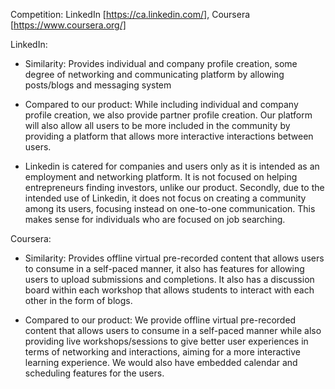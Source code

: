 Competition: LinkedIn [https://ca.linkedin.com/], Coursera [https://www.coursera.org/]

LinkedIn:

- Similarity: Provides individual and company profile creation, some degree of networking and communicating platform by allowing posts/blogs and messaging system

- Compared to our product: While including individual and company profile creation, we also provide partner profile creation. Our platform will also allow all users to be more included in the community by providing a platform that allows more interactive interactions between users.

- Linkedin is catered for companies and users only as it is intended as an employment and networking platform. It is not focused on helping entrepreneurs finding investors, unlike our product. Secondly, due to the intended use of Linkedin, it does not focus on creating a community among its users, focusing instead on one-to-one communication. This makes sense for individuals who are focused on job searching.

Coursera:

- Similarity: Provides offline virtual pre-recorded content that allows users to consume in a self-paced manner, it also has features for allowing users to upload submissions and completions. It also has a discussion board within each workshop that allows students to interact with each other in the form of blogs.

- Compared to our product: We provide offline virtual pre-recorded content that allows users to consume in a self-paced manner while also providing live workshops/sessions to give better user experiences in terms of networking and interactions, aiming for a more interactive learning experience. We would also have embedded calendar and scheduling features for the users.
